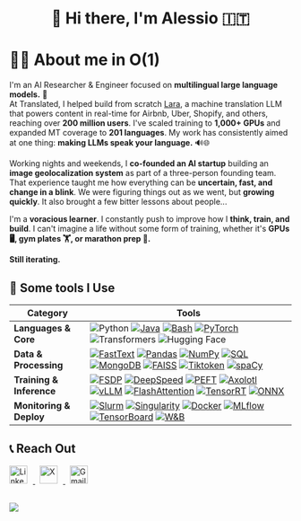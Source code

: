 <div align="center">

# 👋 Hi there, I'm Alessio 🇮🇹
</div>

# 👨‍💻 About me in O(1)

I'm an AI Researcher & Engineer focused on **multilingual large language models.** 🤖<br>
At Translated, I helped build from scratch [Lara](https://laratranslate.com/translate), a machine translation LLM that powers content in real-time for Airbnb, Uber, Shopify, and others, reaching over **200 million users**. I've scaled training to **1,000+ GPUs** and expanded MT coverage to **201 languages**. My work has consistently aimed at one thing: **making LLMs speak your language.** 🔊🌐

Working nights and weekends, I **co-founded an AI startup** building an **image geolocalization system** as part of a three-person founding team. That experience taught me how everything can be **uncertain, fast, and change in a blink**. We were figuring things out as we went, but **growing quickly**.
It also brought a few bitter lessons about people...

I'm a **voracious learner**. I constantly push to improve how I **think, train, and build**. I can't imagine a life without some form of training, whether it's **GPUs 🖥️, gym plates 🏋️, or marathon prep 🏃.**

**Still iterating.**

## 🔧 Some tools I Use

| Category | Tools |
|---------|-------|
| **Languages & Core** | ![Python](https://img.shields.io/badge/Python-3776AB?logo=python&logoColor=white) [![Java](https://img.shields.io/badge/Java-%23ED8B00?logo=openjdk&logoColor=white&style=flat-square)](#) [![Bash](https://img.shields.io/badge/Bash-%23121011?logo=gnubash&logoColor=white&style=flat-square)](#) [![PyTorch](https://img.shields.io/badge/PyTorch_2.x-%23EE4C2C?logo=pytorch&logoColor=white&style=flat-square)](#) ![Transformers](https://img.shields.io/badge/Transformers-FF9900?logo=huggingface&logoColor=white) ![Hugging Face](https://img.shields.io/badge/Hugging%20Face-FFD700?logo=huggingface&logoColor=black) |
| **Data & Processing** | [![FastText](https://img.shields.io/badge/FastText-%234267B2?logo=meta&logoColor=white&style=flat-square)](#)  [![Pandas](https://img.shields.io/badge/Pandas-150458?logo=pandas&logoColor=white)](#) [![NumPy](https://img.shields.io/badge/NumPy-013243?logo=numpy&logoColor=white)](#) [![SQL](https://img.shields.io/badge/SQL-%2300f?logo=postgresql&logoColor=white&style=flat-square)](#) [![MongoDB](https://img.shields.io/badge/MongoDB-%234ea94b?logo=mongodb&logoColor=white&style=flat-square)](#) [![FAISS](https://img.shields.io/badge/FAISS-%234267B2?logo=meta&logoColor=white&style=flat-square)](#) [![Tiktoken](https://img.shields.io/badge/Tiktoken-%2300ADD8?logo=openai&logoColor=white&style=flat-square)](#) [![spaCy](https://img.shields.io/badge/spaCy-%2309A3D5?logo=spacy&logoColor=white&style=flat-square)](#) |
| **Training & Inference** | [![FSDP](https://img.shields.io/badge/FSDP-%23ffcc00?logo=github&logoColor=black&style=flat-square)](#)  [![DeepSpeed](https://img.shields.io/badge/DeepSpeed-%23007ACC?logo=azuredevops&logoColor=white&style=flat-square)](#) [![PEFT](https://img.shields.io/badge/PEFT-%23ff9f1c?logo=python&logoColor=white&style=flat-square)](#) [![Axolotl](https://img.shields.io/badge/Axolotl-%2390e0ef?logo=github&logoColor=black&style=flat-square)](#) [![vLLM](https://img.shields.io/badge/vLLM-%23009688?logo=python&logoColor=white&style=flat-square)](#) [![FlashAttention](https://img.shields.io/badge/FlashAttention-%23f48c06?logo=zap&logoColor=white&style=flat-square)](#) [![TensorRT](https://img.shields.io/badge/TensorRT-%230073e6?logo=nvidia&logoColor=white&style=flat-square)](#) [![ONNX](https://img.shields.io/badge/ONNX-%230072c6?logo=onnx&logoColor=white&style=flat-square)](#) |
| **Monitoring & Deploy** | [![Slurm](https://img.shields.io/badge/Slurm-%23328e5b?logo=linux&logoColor=white&style=flat-square)](#) [![Singularity](https://img.shields.io/badge/Singularity-%237173e6?logo=server&logoColor=white&style=flat-square)](#) [![Docker](https://img.shields.io/badge/Docker-%232496ED?logo=docker&logoColor=white&style=flat-square)](#)  [![MLflow](https://img.shields.io/badge/MLflow-%230194E6?logo=mlflow&logoColor=white&style=flat-square)](#) [![TensorBoard](https://img.shields.io/badge/TensorBoard-%23FF6F00?logo=tensorflow&logoColor=white&style=flat-square)](#) [![W&B](https://img.shields.io/badge/W%26B-%23FFCC33?logo=weightsandbiases&logoColor=black&style=flat-square)](#) |


## 📞  Reach Out

<a href="https://linkedin.com/in/serra-alessio" target="_blank">
  <img height="32" width="32" src="https://upload.wikimedia.org/wikipedia/commons/c/ca/LinkedIn_logo_initials.png" alt="LinkedIn" style="margin-right: 10px;" />
</a>
&nbsp;
<a href="https://x.com/as3erra" target="_blank">
  <img height="32" width="32" src="https://upload.wikimedia.org/wikipedia/commons/c/ce/X_logo_2023.svg" alt="X" style="margin-right: 10px;" />
</a>
&nbsp;
<a href="mailto:alessio.ser29@gmail.com">
  <img height="32" width="32" src="https://upload.wikimedia.org/wikipedia/commons/7/7e/Gmail_icon_(2020).svg" alt="Gmail" />
</a>
<br><br>

![](https://komarev.com/ghpvc/?username=codiceSpaghetti&abbreviated=true)
